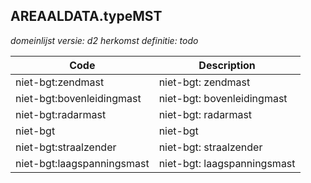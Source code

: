## AREAALDATA.typeMST

*domeinlijst versie: d2* *herkomst definitie: todo*

 |Code |Description	|
|	---	|	---	|
| niet-bgt:zendmast | niet-bgt: zendmast |
| niet-bgt:bovenleidingmast | niet-bgt: bovenleidingmast |
| niet-bgt:radarmast | niet-bgt: radarmast |
| niet-bgt | niet-bgt |
| niet-bgt:straalzender | niet-bgt: straalzender |
| niet-bgt:laagspanningsmast | niet-bgt: laagspanningsmast |
